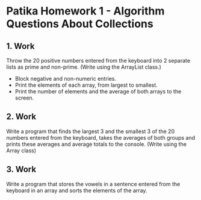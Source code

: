 # Patika Homework 1 - Algorithm Questions About Collections

## 1. Work
Throw the 20 positive numbers entered from the keyboard into 2 separate lists as prime and non-prime. (Write using the ArrayList class.)

- Block negative and non-numeric entries.
- Print the elements of each array, from largest to smallest.
- Print the number of elements and the average of both arrays to the screen.

## 2. Work
Write a program that finds the largest 3 and the smallest 3 of the 20 numbers entered from the keyboard, takes the averages of both groups and prints these averages and average totals to the console. (Write using the Array class)

## 3. Work
Write a program that stores the vowels in a sentence entered from the keyboard in an array and sorts the elements of the array.

